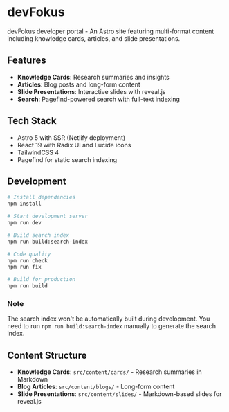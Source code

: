 # devFokus

devFokus developer portal - An Astro site featuring multi-format content including knowledge cards, articles, and slide presentations.

## Features

- **Knowledge Cards**: Research summaries and insights
- **Articles**: Blog posts and long-form content
- **Slide Presentations**: Interactive slides with reveal.js
- **Search**: Pagefind-powered search with full-text indexing

## Tech Stack

- Astro 5 with SSR (Netlify deployment)
- React 19 with Radix UI and Lucide icons
- TailwindCSS 4
- Pagefind for static search indexing

## Development

```bash
# Install dependencies
npm install

# Start development server
npm run dev

# Build search index
npm run build:search-index

# Code quality
npm run check
npm run fix

# Build for production
npm run build
```

### Note

The search index won't be automatically built during development. You need to run `npm run build:search-index` manually to generate the search index.

## Content Structure

- **Knowledge Cards**: `src/content/cards/` - Research summaries in Markdown
- **Blog Articles**: `src/content/blogs/` - Long-form content
- **Slide Presentations**: `src/content/slides/` - Markdown-based slides for reveal.js

